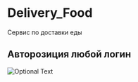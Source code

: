 # Delivery_Food
Сервис по доставки еды 
## Авторозиция любой логин



 ![Optional Text](../master/home.png)


